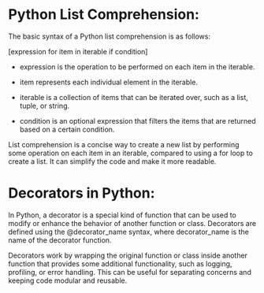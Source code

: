 # Python List Comprehension:

The basic syntax of a Python list comprehension is as follows:

[expression for item in iterable if condition]

- expression is the operation to be performed on each item in the iterable.

- item represents each individual element in the iterable.

- iterable is a collection of items that can be iterated over, such as a list, tuple, or string.

- condition is an optional expression that filters the items that are returned based on a certain condition.

List comprehension is a concise way to create a new list by performing some operation on each item in an iterable, compared to using a for loop to create a list. It can simplify the code and make it more readable.

# Decorators in Python:

In Python, a decorator is a special kind of function that can be used to modify or enhance the behavior of another function or class. Decorators are defined using the @decorator_name syntax, where decorator_name is the name of the decorator function.

Decorators work by wrapping the original function or class inside another function that provides some additional functionality, such as logging, profiling, or error handling. This can be useful for separating concerns and keeping code modular and reusable.